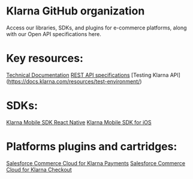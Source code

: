 # Klarna GitHub organization 
Access our libraries, SDKs, and plugins for e-commerce platforms, along with our Open API specifications here.

# Key resources:

[Technical Documentation](https://docs.klarna.com/)
[REST API specifications](https://docs.klarna.com/api/introduction/)
[Testing Klarna API] (https://docs.klarna.com/resources/test-environment/)

# SDKs:
[Klarna Mobile SDK React Native](https://github.com/klarna/react-native-klarna-inapp-sdk)
[Klarna Mobile SDK for iOS](https://github.com/klarna/klarna-mobile-sdk)

# Platforms plugins and cartridges:

[Salesforce Commerce Cloud for Klarna Payments](https://github.com/klarna/sfcc-klarna-payments)
[Salesforce Commerce Cloud for Klarna Checkout](https://github.com/klarna/sfcc-klarna-checkout)
